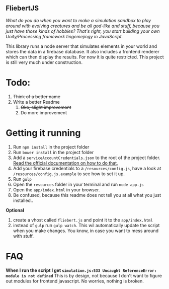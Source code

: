 ## FliebertJS

_What do you do when you want to make a simulation sandbox to play around with evolving creatures and be all god-like and stuff, because you just have those kinds of hobbies? 
That's right, you start building your own Unity/Processing framework tingemejingy in JavaScript._ 


This library runs a node server that simulates elements in your world and stores the data in a firebase database. It also includes a frontend renderer which can then display the results. For now it is quite restricted. This project is still very much under construction.

# Todo:
1. ~~Think of a better name~~
2. Write a better Readme
    1. ~~Oke, slight improvement~~
    2. Do more improvement
    
    
# Getting it running

1. Run `npm install` in the project folder
2. Run `bower install` in the project folder
3. Add a `serviceAccountCredentials.json` to the root of the project folder. [Read the official documentation on how to do that](https://firebase.google.com/docs/server/setup),
4. Add your firebase credentials to a `/resources/config.js`, have a look at `/resources/config.js.example` to see how to set it up.
5. Run `gulp`
6. Open the `resources` folder in your terminal and run `node app.js`
7. Open the `app/index.html` in your browser.
8. Be confused, because this readme does not tell you at all what you just installed..

__Optional__

1. create a vhost called `fliebert.js` and point it to the `app/index.html`
2. instead of `gulp` run `gulp watch`. This wil automatically update the script when you make changes. You know, in case you want to mess around with stuff.

# FAQ

__When I run the script I get `simulation.js:533 Uncaught ReferenceError: module is not defined`__
This is by design, not because I don't want to figure out modules for frontend javascript. No worries, nothing is broken. 
